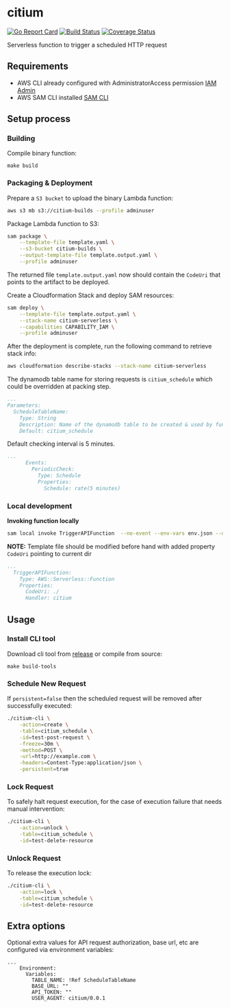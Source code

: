 # citium
[![Go Report Card](https://goreportcard.com/badge/github.com/meomap/citium)](https://goreportcard.com/report/github.com/meomap/citium) [![Build Status](https://travis-ci.org/meomap/citium.svg?branch=master)](https://travis-ci.org/meomap/citium) [![Coverage Status](https://coveralls.io/repos/github/meomap/citium/badge.svg?branch=master)](https://coveralls.io/github/meomap/citium?branch=master)

Serverless function to trigger a scheduled HTTP request

## Requirements

* AWS CLI already configured with AdministratorAccess permission [IAM Admin](https://docs.aws.amazon.com/IAM/latest/UserGuide/getting-started_create-admin-group.html)
* AWS SAM CLI installed [SAM CLI](https://github.com/awslabs/aws-sam-cli)

## Setup process

### Building

Compile binary function:

```shell
make build
```

### Packaging & Deployment

Prepare a `S3 bucket` to upload the binary Lambda function:

```bash
aws s3 mb s3://citium-builds --profile adminuser
```

Package Lambda function to S3:

```bash
sam package \
    --template-file template.yaml \
    --s3-bucket citium-builds \
    --output-template-file template.output.yaml \
    --profile adminuser
```

The returned file `template.output.yaml` now should contain the `CodeUri` that points to the artifact to be deployed.

Create a Cloudformation Stack and deploy SAM resources:

```bash
sam deploy \
    --template-file template.output.yaml \
    --stack-name citium-serverless \
    --capabilities CAPABILITY_IAM \
    --profile adminuser
```

After the deployment is complete, run the following command to retrieve stack info:

```bash
aws cloudformation describe-stacks --stack-name citium-serverless
``` 

The dynamodb table name for storing requests is `citium_schedule` which could be overridden at packing step.

```yaml
...
Parameters:
  ScheduleTableName:
    Type: String
    Description: Name of the dynamodb table to be created & used by function
    Default: citium_schedule
```

Default checking interval is 5 minutes.

```yaml
...
      Events:
        PeriodicCheck:
          Type: Schedule
          Properties:
            Schedule: rate(5 minutes)
```


### Local development

**Invoking function locally**

```bash
sam local invoke TriggerAPIFunction  --no-event --env-vars env.json --debug
```

**NOTE:** Template file should be modified before hand with added property `CodeUri` pointing to current dir

```yaml
...
  TriggerAPIFunction:
    Type: AWS::Serverless::Function
    Properties:
      CodeUri: ./
      Handler: citium 
```

## Usage

### Install CLI tool

Download cli tool from [release](https://github.com/meomap/citium/releases) or compile from source:

```shell
make build-tools
```

### Schedule New Request

If `persistent=false` then the scheduled request will be removed after successfully executed:

```bash
./citium-cli \
    -action=create \
    -table=citium_schedule \
    -id=test-post-request \
    -freeze=30m \
    -method=POST \
    -url=http://example.com \
    -headers=Content-Type:application/json \
    -persistent=true
```

### Lock Request

To safely halt request execution, for the case of execution failure that needs manual intervention:

```bash
./citium-cli \
    -action=unlock \
    -table=citium_schedule \
    -id=test-delete-resource
```

### Unlock Request

To release the execution lock:

```bash
./citium-cli \
    -action=lock \
    -table=citium_schedule \
    -id=test-delete-resource
```

## Extra options

Optional extra values for API request authorization, base url, etc are configured via environment variables:

```yam
...
    Environment:
      Variables:
        TABLE_NAME: !Ref ScheduleTableName
        BASE_URL: ""
        API_TOKEN: ""
        USER_AGENT: citium/0.0.1
```
